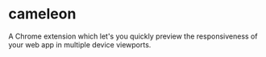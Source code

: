 cameleon
========

A Chrome extension which let's you quickly preview the responsiveness of your web app in multiple device viewports.

